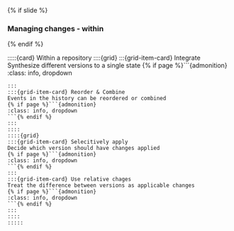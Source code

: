 {% if slide %}
### Managing changes - within
{% endif %}

:::::{card} Within a repository
::::{grid}
:::{grid-item-card} Integrate
Synthesize different versions to a single state
{% if page %}```{admonition} 
:class: info, dropdown
```{% endif %}
:::
:::{grid-item-card} Reorder & Combine
Events in the history can be reordered or combined
{% if page %}```{admonition} 
:class: info, dropdown
```{% endif %}
:::
::::
::::{grid}
:::{grid-item-card} Selecitively apply
Decide which version should have changes applied
{% if page %}```{admonition} 
:class: info, dropdown
```{% endif %}
:::
:::{grid-item-card} Use relative chages
Treat the difference between versions as applicable changes
{% if page %}```{admonition} 
:class: info, dropdown
```{% endif %}
:::
::::
:::::
